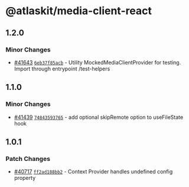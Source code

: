 # @atlaskit/media-client-react

## 1.2.0

### Minor Changes

- [#41643](https://bitbucket.org/atlassian/atlassian-frontend/pull-requests/41643) [`6eb37f85acb`](https://bitbucket.org/atlassian/atlassian-frontend/commits/6eb37f85acb) - Utility MockedMediaClientProvider for testing. Import through entrypoint /test-helpers

## 1.1.0

### Minor Changes

- [#41439](https://bitbucket.org/atlassian/atlassian-frontend/pull-requests/41439) [`74843593765`](https://bitbucket.org/atlassian/atlassian-frontend/commits/74843593765) - add optional skipRemote option to useFileState hook

## 1.0.1

### Patch Changes

- [#40717](https://bitbucket.org/atlassian/atlassian-frontend/pull-requests/40717) [`ff2ad188bb2`](https://bitbucket.org/atlassian/atlassian-frontend/commits/ff2ad188bb2) - Context Provider handles undefined config property
